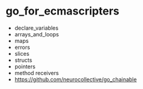 # go_for_ecmascripters

- declare_variables
- arrays_and_loops
- maps
- errors
- slices
- structs
- pointers
- method receivers
- https://github.com/neurocollective/go_chainable
